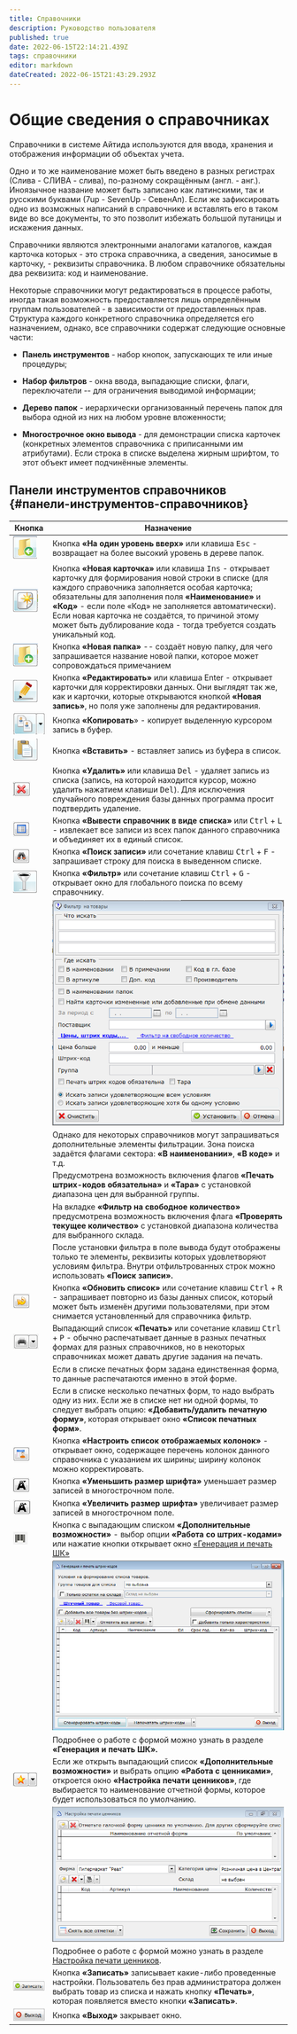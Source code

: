 ```yaml
---
title: Справочники
description: Руководство пользователя
published: true
date: 2022-06-15T22:14:21.439Z
tags: справочники
editor: markdown
dateCreated: 2022-06-15T21:43:29.293Z
---
```


# Общие сведения о справочниках

Справочники в системе Айтида используются для ввода, хранения и отображения информации об объектах учета.

Одно и то же наименование может быть введено в разных регистрах (Слива - СЛИВА - слива), по-разному сокращённым (англ. - анг.). Иноязычное название может быть записано как латинскими, так и русскими буквами (7up - SevenUp - СевенАп). Если же зафиксировать одно из возможных написаний в справочнике и вставлять его в таком виде во все документы, то это позволит избежать большой путаницы и искажения данных.

Справочники являются электронными аналогами каталогов, каждая карточка которых - это строка справочника, а сведения, заносимые в карточку, - реквизиты справочника. В любом справочнике обязательны два реквизита: код и наименование.

Некоторые справочники могут редактироваться в процессе работы, иногда такая возможность предоставляется лишь определённым группам пользователей - в зависимости от предоставленных прав. Структура каждого конкретного справочника определяется его назначением, однако, все справочники содержат следующие основные части:

-   **Панель инструментов** - набор кнопок, запускающих те или иные процедуры;

-   **Набор фильтров** - окна ввода, выпадающие списки, флаги, переключатели -- для ограничения выводимой информации;

-   **Дерево папок** - иерархически организованный перечень папок для выбора одной из них на любом уровне вложенности;

-   **Многострочное окно вывода** - для демонстрации списка карточек (конкретных элементов справочника с приписанными им атрибутами). Если строка в списке выделена жирным шрифтом, то этот объект имеет подчинённые элементы.

## Панели инструментов справочников {#панели-инструментов-справочников}

| Кнопка | Назначение |
| --- | --- |
| ![image1.png](/images/user-guide/references/image1.png) | Кнопка **«На один уровень вверх»** или клавиша <kbd>Esc</kbd> - возвращает на более высокий уровень в дереве папок. |
| ![image2.png](/images/user-guide/references/image2.png) | Кнопка **«Новая карточка»** или клавиша <kbd>Ins</kbd> - открывает карточку для формирования новой строки в списке (для каждого справочника заполняется особая карточка; обязательны для заполнения поля **«Наименование»** и **«Код»** - если поле «Код» не заполняется автоматически). Если новая карточка не создаётся, то причиной этому может быть дублирование кода - тогда требуется создать уникальный код. |
| ![image3.png](/images/user-guide/references/image3.png) | Кнопка **«Новая папка»** -- создаёт новую папку, для чего запрашивается название новой папки, которое может сопровождаться примечанием |
| ![image4.png](/images/user-guide/references/image4.png) | Кнопка **«Редактировать»** или клавиша Enter - открывает карточки для корректировки данных. Они выглядят так же, как и карточки, которые открываются кнопкой **«Новая запись»**, но поля уже заполнены для редактирования. |
| ![image5.png](/images/user-guide/references/image5.png) | Кнопка **«Копировать**» - копирует выделенную курсором запись в буфер. |
| ![image6.png](/images/user-guide/references/image6.png) | Кнопка **«Вставить»** - вставляет запись из буфера в список. |
| ![image7.png](/images/user-guide/references/image7.png) | Кнопка **«Удалить»** или клавиша <kbd>Del</kbd> - удаляет запись из списка (запись, на которой находится курсор, можно удалить нажатием клавиши <kbd>Del</kbd>). Для исключения случайного повреждения базы данных программа просит подтвердить удаление. |
| ![image8.png](/images/user-guide/references/image8.png) | Кнопка **«Вывести справочник в виде списка»** или <kbd>Ctrl</kbd> + <kbd>L</kbd> - извлекает все записи из всех папок данного справочника и объединяет их в единый список. |
| ![image9.png](/images/user-guide/references/image9.png) | Кнопка **«Поиск записи»** или сочетание клавиш <kbd>Ctrl</kbd> + <kbd>F</kbd> - запрашивает строку для поиска в выведенном списке. |
| ![image10.png](/images/user-guide/references/image10.png) | Кнопка **«Фильтр»** или сочетание клавиш <kbd>Ctrl</kbd> + <kbd>G</kbd> - открывает окно для глобального поиска по всему справочнику. |
| | ![image11.png](/images/user-guide/references/image11.png) |
| | Однако для некоторых справочников могут запрашиваться дополнительные элементы фильтрации. Зона поиска задаётся флагами сектора: **«В наименовании»**, **«В коде»** и т.д. 
| | Предусмотрена возможность включения флагов **«Печать штрих-кодов обязательна»** и **«Тара»** с установкой диапазона цен для выбранной группы.
| | На вкладке **«Фильтр на свободное количество»** предусмотрена возможность включения флага **«Проверять текущее количество»** с установкой диапазона количества для выбранного склада.
| | После установки фильтра в поле вывода будут отображены только те элементы, реквизиты которых удовлетворяют условиям фильтра. Внутри отфильтрованных строк можно использовать **«Поиск записи».** |
| ![image13.png](/images/user-guide/references/image13.png) | Кнопка **«Обновить список»** или сочетание клавиш <kbd>Ctrl</kbd> + <kbd>R</kbd> - запрашивает повторно из базы данных список, который может быть изменён другими пользователями, при этом снимается установленный для справочника фильтр. |
| ![image14.png](/images/user-guide/references/image14.png) | Выпадающий список **«Печать»** или сочетание клавиш <kbd>Ctrl</kbd> + <kbd>P</kbd> - обычно распечатывает данные в разных печатных формах для разных справочников, но в некоторых справочниках может давать другие задания на печать.
| | Если в списке печатных форм задана единственная форма, то данные распечатаются именно в этой форме.
| | Если в списке несколько печатных форм, то надо выбрать одну из них. Если же в списке нет ни одной формы, то следует выбрать опцию: **«Добавить/удалить печатную форму»**, которая открывает окно **«Список печатных форм»**. |
| ![image15.png](/images/user-guide/references/image15.png) | Кнопка **«Настроить список отображаемых колонок»** - открывает окно, содержащее перечень колонок данного справочника с указанием их ширины; ширину колонок можно корректировать. |
| ![image16.png](/images/user-guide/references/image16.png) | Кнопка **«Уменьшить размер шрифта»** уменьшает размер записей в многострочном поле. |
| ![image17.png](/images/user-guide/references/image17.png) | Кнопка **«Увеличить размер шрифта»** увеличивает размер записей в многострочном поле. |
| ![image18.png](/images/user-guide/references/image18.png) | Кнопка с выпадающим списком **«Дополнительные возможности»** - выбор опции **«Работа со штрих-кодами»** или нажатие кнопки открывает окно [«Генерация и печать ШК»](#_Генерация_и_печать) |
| | ![image19.png](/images/user-guide/references/image19.png)
| | Подробнее о работе с формой можно узнать в разделе **«Генерация и печать ШК».** |
| ![image20.png](/images/user-guide/references/image20.png) | Если же открыть выпадающий список **«Дополнительные возможности»** и выбрать опцию **«Работа с ценниками»**, откроется окно **«Настройка печати ценников»**, где выбирается то наименование отчетной формы, которое будет использоваться по умолчанию. |
| | ![image21.png](/images/user-guide/references/image21.png)
| | Подробнее о работе с формой можно узнать в разделе [Настройка печати ценников](#_Настройка_печати_ценников). |
| ![image22.png](/images/user-guide/references/image22.png) | Кнопка **«Записать»** записывает какие-либо проведенные настройки. Пользователь без прав администратора должен выбрать товар из списка и нажать кнопку **«Печать»**, которая появляется вместо кнопки **«Записать»**. |
| ![image23.png](/images/user-guide/references/image23.png) | Кнопка **«Выход»** закрывает окно. |